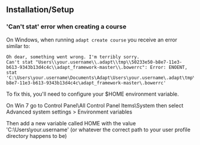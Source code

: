 ## Installation/Setup
### 'Can't stat' error when creating a course
On Windows, when running ```adapt create course``` you receive an error similar to:
```
Oh dear, something went wrong. I'm terribly sorry.
Can't stat "Users\\your.username\\.adapt\\tmp\\50233e50-b8e7-11e3-b613-9343b13d4c4c\\adapt_framework-master\\.bowerrc": Error: ENOENT, stat 'C:\Users\your.username\Documents\Adapt\Users\your.username\.adapt\tmp\50233e50-b8e7-11e3-b613-9343b13d4c4c\adapt_framework-master\.bowerrc'
```
To fix this, you'll need to configure your $HOME environment variable.

On Win 7 go to Control Panel\All Control Panel Items\System then select Advanced system settings > Environment variables 

Then add a new variable called HOME with the value 'C:\Users\your.username\' (or whatever the correct path to your user profile directory happens to be)